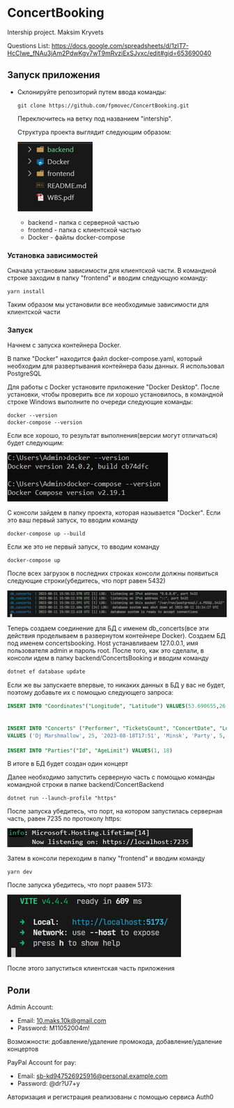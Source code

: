# ConcertBooking
Intership project. Maksim Kryvets

Questions List: https://docs.google.com/spreadsheets/d/1zIT7-HcCIwe_fNAu3jAm2PdwKgv7wT9mRvziExSJvxc/edit#gid=653690040

## Запуск приложения

* Склонируйте репозиторий путем ввода команды: 
   ```
  git clone https://github.com/fpmovec/ConcertBooking.git
  ```
   Переключитесь на ветку под названием "intership".
   
  Структура проекта выглядит следующим образом:
  
  ![](https://github.com/fpmovec/Images/blob/main/photo_2023-08-11_18-30-11.jpg)

  - backend - папка с серверной частью
  - frontend - папка с клиентской частью
  - Docker - файлы docker-compose
### Установка зависимостей
Сначала установим зависимости для клиентской части. В командной строке заходим в папку "frontend" и вводим следующую команду:
```
yarn install
```
Таким образом мы установили все необходимые зависимости для клиентской части
 
  ### Запуск
Начнем с запуска контейнера Docker. 

В папке "Docker" находится файл docker-compose.yaml, который необходим для развертывания контейнера базы данных. Я использовал PostgreSQL
  
  Для работы с Docker установите приложение "Docker Desktop". После установки, чтобы проверить все ли хорошо установилось, в командной строке Windows выполните по очереди следующие команды:
  ```
docker --version
docker-compose --version
  ```
Если все хорошо, то результат выполнения(версии могут отличаться) будет следующим: 

![](https://github.com/fpmovec/Images/blob/main/photo_2023-08-11_18-42-12.jpg)

С консоли зайдем в папку проекта, которая называется "Docker".
Если это ваш первый запуск, то вводим команду 
```
docker-compose up --build
```
Если же это не первый запуск, то вводим команду
```
docker-compose up
```
После всех загрузок в последних строках консоли должны появиться следующие строки(убедитесь, что порт равен 5432)

![](https://github.com/fpmovec/Images/blob/main/photo_2023-08-11_18-50-51.jpg)

Теперь создаем соединение для БД с именем db_concerts(все эти действия проделываем в развернутом контейнере Docker). Создаем БД под именем concertsbooking. Host устанавливаем 127.0.0.1, имя пользователя admin и пароль root. После того, как это сделали, в консоли идем в папку backend/ConcertsBooking и вводим команду 
```C#
dotnet ef database update
```
Если же вы запускаете впервые, то никаких данных в БД у вас не будет, поэтому добавьте их с помощью следующего запроса:
```SQL
INSERT INTO "Coordinates"("Longitude", "Latitude") VALUES(53.690655,26.861012)


INSERT INTO "Concerts" ("Performer", "TicketsCount", "ConcertDate", "Location", "ConcertType", "Price", "CoordinatesId") 
VALUES ('Dj Marshmallow', 25, '2023-08-18T17:51', 'Minsk', 'Party', 5, 1)

INSERT INTO "Parties"("Id", "AgeLimit") VALUES(1, 18)
```
В итоге в БД будет создан один концерт 

Далее необходимо запустить серверную часть с помощью команды командной строки в папке backend/ConcertBackend
```
dotnet run --launch-profile "https"
```
После запуска убедитесь, что порт, на котором запустилась серверная часть, равен 7235 по протоколу https:

![](https://github.com/fpmovec/Images/blob/main/photo_2023-08-18_11-19-01.jpg)

Затем в консоли переходим в папку "frontend" и вводим команду
```
yarn dev
```
После запуска убедитесь, что порт раавен 5173:

![](https://github.com/fpmovec/Images/blob/main/photo_2023-08-11_19-00-42.jpg)

После этого запуститься клиентская часть приложения
## Роли
Admin Account:
   - Email: 10.maks.10k@gmail.com
   - Password: M11052004m!

Возможности: добавление/удаление промокода, добавление/удаление концертов

PayPal Account for pay:
   - Email: sb-kd947526925916@personal.example.com
   - Password: @dr?U7+y

Авторизация и регистрация реализованы с помощью сервиса Auth0
